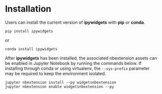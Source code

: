 Installation
============

Users can install the current version of **ipywidgets** with **pip** or **conda**.

``` sourceCode
pip install ipywidgets
```

or

``` sourceCode
conda install ipywidgets
```

After **ipywidgets** has been installed, the associated nbextension assets can be enabled in Jupyter Notebook by running the commands below. If installing through conda or using virtualenv, the <code>--sys-prefix</code> parameter may be required to keep the environment isolated.

``` sourceCode
jupyter nbextension install --py widgetsnbextension
jupyter nbextension enable widgetsnbextension --py
```
